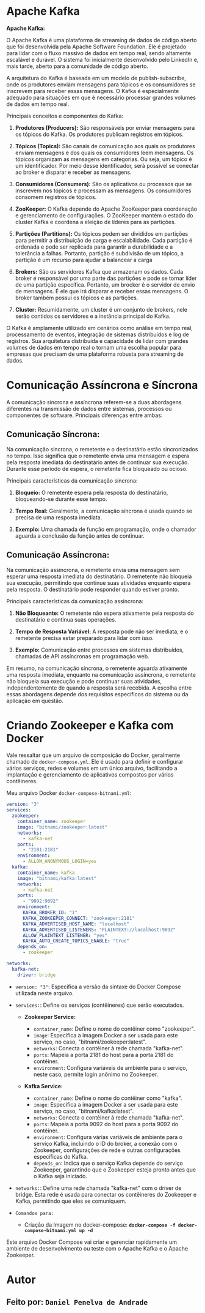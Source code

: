 # Apache Kafka

**Apache Kafka:**

O Apache Kafka é uma plataforma de streaming de dados de código aberto que foi desenvolvida pela Apache Software Foundation. Ele é projetado para lidar com o fluxo massivo de dados em tempo real, sendo altamente escalável e durável. O sistema foi inicialmente desenvolvido pelo LinkedIn e, mais tarde, aberto para a comunidade de código aberto.

A arquitetura do Kafka é baseada em um modelo de publish-subscribe, onde os produtores enviam mensagens para tópicos e os consumidores se inscrevem para receber essas mensagens. O Kafka é especialmente adequado para situações em que é necessário processar grandes volumes de dados em tempo real.

Principais conceitos e componentes do Kafka:

1. **Produtores (Producers):** São responsáveis por enviar mensagens para os tópicos do Kafka. Os produtores publicam registros em tópicos.

2. **Tópicos (Topics):** São canais de comunicação aos quais os produtores enviam mensagens e dos quais os consumidores leem mensagens. Os tópicos organizam as mensagens em categorias. Ou seja, um tópico é um identificador. Por meio desse identificador, será possível se conectar ao broker e disparar e receber as mensagens.

3. **Consumidores (Consumers):** São os aplicativos ou processos que se inscrevem nos tópicos e processam as mensagens. Os consumidores consomem registros de tópicos.

4. **ZooKeeper:** O Kafka depende do Apache ZooKeeper para coordenação e gerenciamento de configurações. O ZooKeeper mantém o estado do cluster Kafka e coordena a eleição de líderes para as partições.

5. **Partições (Partitions):** Os tópicos podem ser divididos em partições para permitir a distribuição de carga e escalabilidade. Cada partição é ordenada e pode ser replicada para garantir a durabilidade e a tolerância a falhas. Portanto, partição é subdivisão de um tópico, a partição é um recurso para ajudar a balancear a carga

6. **Brokers:** São os servidores Kafka que armazenam os dados. Cada broker é responsável por uma parte das partições e pode se tornar líder de uma partição específica. Portanto, um brocker é o servidor de envio de mensagens. É ele que irá disparar e receber essas mensagens. O broker também possui os tópicos e as partições.

7. **Cluster:** Resumidamente, um cluster é um conjunto de brokers, nele serão contidos os servidores e a instância principal do Kafka.

O Kafka é amplamente utilizado em cenários como análise em tempo real, processamento de eventos, integração de sistemas distribuídos e log de registros. Sua arquitetura distribuída e capacidade de lidar com grandes volumes de dados em tempo real o tornam uma escolha popular para empresas que precisam de uma plataforma robusta para streaming de dados.

# Comunicação Assíncrona e Síncrona

A comunicação síncrona e assíncrona referem-se a duas abordagens diferentes na transmissão de dados entre sistemas, processos ou componentes de software. Principais diferenças entre ambas:

## **Comunicação Síncrona:**

Na comunicação síncrona, o remetente e o destinatário estão sincronizados no tempo. Isso significa que o remetente envia uma mensagem e espera pela resposta imediata do destinatário antes de continuar sua execução. Durante esse período de espera, o remetente fica bloqueado ou ocioso.

Principais características da comunicação síncrona:

1. **Bloqueio:** O remetente espera pela resposta do destinatário, bloqueando-se durante esse tempo.

2. **Tempo Real:** Geralmente, a comunicação síncrona é usada quando se precisa de uma resposta imediata.

3. **Exemplo:** Uma chamada de função em programação, onde o chamador aguarda a conclusão da função antes de continuar.

## **Comunicação Assíncrona:**

Na comunicação assíncrona, o remetente envia uma mensagem sem esperar uma resposta imediata do destinatário. O remetente não bloqueia sua execução, permitindo que continue suas atividades enquanto espera pela resposta. O destinatário pode responder quando estiver pronto.

Principais características da comunicação assíncrona:

1. **Não Bloqueante:** O remetente não espera ativamente pela resposta do destinatário e continua suas operações.

2. **Tempo de Resposta Variável:** A resposta pode não ser imediata, e o remetente precisa estar preparado para lidar com isso.

3. **Exemplo:** Comunicação entre processos em sistemas distribuídos, chamadas de API assíncronas em programação web.

Em resumo, na comunicação síncrona, o remetente aguarda ativamente uma resposta imediata, enquanto na comunicação assíncrona, o remetente não bloqueia sua execução e pode continuar suas atividades, independentemente de quando a resposta será recebida. A escolha entre essas abordagens depende dos requisitos específicos do sistema ou da aplicação em questão.

# Criando Zookeeper e Kafka com Docker

Vale ressaltar que um arquivo de composição do Docker, geralmente chamado de `docker-compose.yml`. Ele é usado para definir e configurar vários serviços, redes e volumes em um único arquivo, facilitando a implantação e gerenciamento de aplicativos compostos por vários contêineres.

Meu arquivo Docker `docker-compose-bitnami.yml`:

```yaml
version: "3"
services:
  zookeeper:
    container_name: zookeeper
    image: "bitnami/zookeeper:latest"
    networks:
      - kafka-net
    ports:
      - "2181:2181"
    environment:
      - ALLOW_ANONYMOUS_LOGIN=yes
  kafka:
    container_name: kafka
    image: "bitnami/kafka:latest"
    networks:
      - kafka-net
    ports:
      - "9092:9092"
    environment:
      KAFKA_BROKER_ID: "1"
      KAFKA_ZOOKEEPER_CONNECT: "zookeeper:2181"
      KAFKA_ADVERTISED_HOST_NAME: "localhost"
      KAFKA_ADVERTISED_LISTENERS: "PLAINTEXT://localhost:9092"
      ALLOW_PLAINTEXT_LISTENER: "yes"
      KAFKA_AUTO_CREATE_TOPICS_ENABLE: "true"
    depends_on:
      - zookeeper

networks:
  kafka-net:
    driver: bridge
```

- `version: "3"`: Especifica a versão da sintaxe do Docker Compose utilizada neste arquivo.

- `services:`: Define os serviços (contêineres) que serão executados.

    - **Zookeeper Service:**
        - `container_name`: Define o nome do contêiner como "zookeeper".
        - `image`: Especifica a imagem Docker a ser usada para este serviço, no caso, "bitnami/zookeeper:latest".
        - `networks`: Conecta o contêiner à rede chamada "kafka-net".
        - `ports`: Mapeia a porta 2181 do host para a porta 2181 do contêiner.
        - `environment`: Configura variáveis de ambiente para o serviço, neste caso, permite login anônimo no Zookeeper.

    - **Kafka Service:**
        - `container_name`: Define o nome do contêiner como "kafka".
        - `image`: Especifica a imagem Docker a ser usada para este serviço, no caso, "bitnami/kafka:latest".
        - `networks`: Conecta o contêiner à rede chamada "kafka-net".
        - `ports`: Mapeia a porta 9092 do host para a porta 9092 do contêiner.
        - `environment`: Configura várias variáveis de ambiente para o serviço Kafka, incluindo o ID do broker, a conexão com o Zookeeper, configurações de rede e outras configurações específicas do Kafka.
        - `depends_on`: Indica que o serviço Kafka depende do serviço Zookeeper, garantindo que o Zookeeper esteja pronto antes que o Kafka seja iniciado.

- `networks:`: Define uma rede chamada "kafka-net" com o driver de bridge. Esta rede é usada para conectar os contêineres do Zookeeper e Kafka, permitindo que eles se comuniquem.
- `Comandos para:`
    - Criação da Imagem no docker-compose: **`docker-compose -f docker-compose-bitnami.yml up -d`**

Este arquivo Docker Compose vai criar e gerenciar rapidamente um ambiente de desenvolvimento ou teste com o Apache Kafka e o Apache Zookeeper.

# Autor
## Feito por: `Daniel Penelva de Andrade`